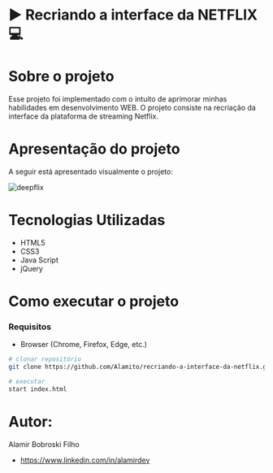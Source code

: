 # ▶️ Recriando a interface da NETFLIX 💻

# Sobre o projeto

Esse projeto foi implementado com o intuito de aprimorar minhas habilidades em desenvolvimento WEB. O projeto consiste na recriação da interface da plataforma de streaming Netflix.

# Apresentação do projeto

A seguir está apresentado visualmente o projeto:

![deepflix](https://user-images.githubusercontent.com/102616676/196008007-48af14d0-1401-4059-b726-9dd7abf11f77.gif)

# Tecnologias Utilizadas

- HTML5
- CSS3
- Java Script
- jQuery

# Como executar o projeto

### Requisitos
- Browser (Chrome, Firefox, Edge, etc.)

```bash
# clonar repositório
git clone https://github.com/Alamito/recriando-a-interface-da-netflix.git

# executar
start index.html
```

# Autor: 

Alamir Bobroski Filho

- https://www.linkedin.com/in/alamirdev


